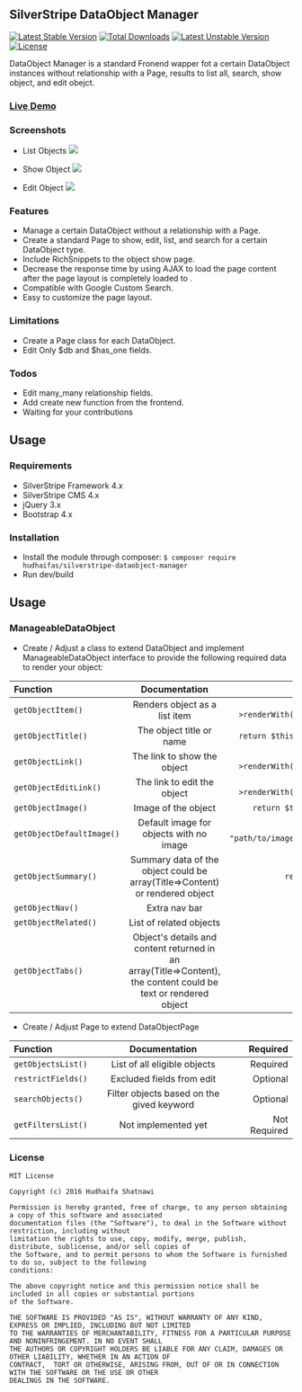 ## SilverStripe DataObject Manager

[![Latest Stable Version](https://poser.pugx.org/hudhaifas/silverstripe-dataobject-manager/v/stable)](https://packagist.org/packages/hudhaifas/silverstripe-dataobject-manager) [![Total Downloads](https://poser.pugx.org/hudhaifas/silverstripe-dataobject-manager/downloads)](https://packagist.org/packages/hudhaifas/silverstripe-dataobject-manager) [![Latest Unstable Version](https://poser.pugx.org/hudhaifas/silverstripe-dataobject-manager/v/unstable)](https://packagist.org/packages/hudhaifas/silverstripe-dataobject-manager) [![License](https://poser.pugx.org/hudhaifas/silverstripe-dataobject-manager/license)](https://packagist.org/packages/hudhaifas/silverstripe-dataobject-manager)

DataObject Manager is a standard Fronend wapper fot a certain DataObject instances without relationship with a Page, results to list all, search, show object, and edit obejct.

### [Live Demo](http://dom.hudhaifa.com/)

### Screenshots
- List Objects
![](https://user-images.githubusercontent.com/5335447/34019586-54a8a386-e0f5-11e7-9121-5ea2fcc5f94f.jpg)

- Show Object
![](https://user-images.githubusercontent.com/5335447/34019159-1afe0b3c-e0f3-11e7-860a-b96e6570cf2d.jpg)

- Edit Object
![](https://user-images.githubusercontent.com/5335447/34019776-1594ae8c-e0f6-11e7-819b-c22c61092cde.jpg)

### Features
- Manage a certain DataObject without a relationship with a Page.
- Create a standard Page to show, edit, list, and search for a certain DataObject type.
- Include RichSnippets to the object show page.
- Decrease the response time by using AJAX to load the page content after the page layout is completely loaded to .
- Compatible with Google Custom Search.
- Easy to customize the page layout.

### Limitations
- Create a Page class for each DataObject.
- Edit Only $db and $has_one fields.

### Todos
- Edit many_many relationship fields.
- Add create new function from the frontend.
- Waiting for your contributions

## Usage

### Requirements
- SilverStripe Framework 4.x
- SilverStripe CMS 4.x
- jQuery 3.x
- Bootstrap 4.x

### Installation
- Install the module through composer:
`$ composer require hudhaifas/silverstripe-dataobject-manager`
- Run dev/build

## Usage
### ManageableDataObject
- Create / Adjust a class to extend DataObject and implement ManageableDataObject interface to provide the following required data to render your object:

| Function  | Documentation  | Default |
| :------------ |:---------------:| -----:|
| `getObjectItem()`      | Renders object as a list item | `return $this->renderWith('List_Item');` |
| `getObjectTitle()`      | The object title or name | `return $this->getTitle();` |
| `getObjectLink()`      | The link to show the object | `return $this->renderWith('List_Item');` |
| `getObjectEditLink()`      | The link to edit the object | `return $this->renderWith('List_Item');` |
| `getObjectImage()`      | Image of the object | `return $this->Image();` |
| `getObjectDefaultImage()`      | Default image for objects with no image | `return "path/to/images/image.jpg";` |
| `getObjectSummary()`      | Summary data of the object could be array(Title=>Content) or rendered object  | `return array();` |
| `getObjectNav()`      | Extra nav bar  |  |
| `getObjectRelated()`      | List of related objects |  |
| `getObjectTabs()`      | Object's details and content returned in an array(Title=>Content), the content could be text or rendered object |  |

- Create / Adjust Page to extend DataObjectPage

| Function  | Documentation  | Required |
| :------------ |:---------------:| -----:|
| `getObjectsList()`      | List of all eligible objects  | Required |
| `restrictFields()`      | Excluded fields from edit |  Optional |
| `searchObjects()`      | Filter objects based on the gived keyword | Optional |
| `getFiltersList()`      | Not implemented yet | Not Required |

### License

    MIT License

    Copyright (c) 2016 Hudhaifa Shatnawi

    Permission is hereby granted, free of charge, to any person obtaining a copy of this software and associated 
    documentation files (the "Software"), to deal in the Software without restriction, including without 
    limitation the rights to use, copy, modify, merge, publish, distribute, sublicense, and/or sell copies of 
    the Software, and to permit persons to whom the Software is furnished to do so, subject to the following
    conditions:

    The above copyright notice and this permission notice shall be included in all copies or substantial portions 
    of the Software.

    THE SOFTWARE IS PROVIDED "AS IS", WITHOUT WARRANTY OF ANY KIND, EXPRESS OR IMPLIED, INCLUDING BUT NOT LIMITED 
    TO THE WARRANTIES OF MERCHANTABILITY, FITNESS FOR A PARTICULAR PURPOSE AND NONINFRINGEMENT. IN NO EVENT SHALL 
    THE AUTHORS OR COPYRIGHT HOLDERS BE LIABLE FOR ANY CLAIM, DAMAGES OR OTHER LIABILITY, WHETHER IN AN ACTION OF 
    CONTRACT,  TORT OR OTHERWISE, ARISING FROM, OUT OF OR IN CONNECTION WITH THE SOFTWARE OR THE USE OR OTHER 
    DEALINGS IN THE SOFTWARE.


   [github.com]: <http://github.com/hudhaifas/silverstripe-librarian/issues>
